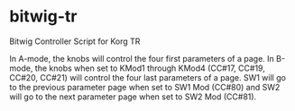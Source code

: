 # bitwig-tr
Bitwig Controller Script for Korg TR

In A-mode, the knobs will control the four first parameters of a page. In B-mode, the knobs when set to KMod1 through KMod4 (CC#17, CC#19, CC#20, CC#21) will control the four last parameters of a page. SW1 will go to the previous parameter page when set to SW1 Mod (CC#80) and SW2 will go to the next parameter page when set to SW2 Mod (CC#81).


